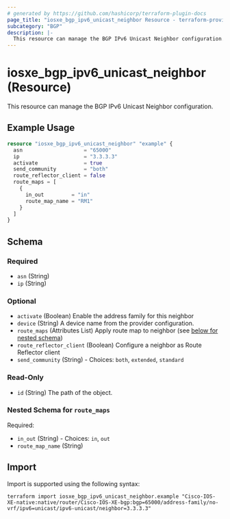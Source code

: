 ```yaml
---
# generated by https://github.com/hashicorp/terraform-plugin-docs
page_title: "iosxe_bgp_ipv6_unicast_neighbor Resource - terraform-provider-iosxe"
subcategory: "BGP"
description: |-
  This resource can manage the BGP IPv6 Unicast Neighbor configuration.
---
```


# iosxe_bgp_ipv6_unicast_neighbor (Resource)

This resource can manage the BGP IPv6 Unicast Neighbor configuration.

## Example Usage

```terraform
resource "iosxe_bgp_ipv6_unicast_neighbor" "example" {
  asn                    = "65000"
  ip                     = "3.3.3.3"
  activate               = true
  send_community         = "both"
  route_reflector_client = false
  route_maps = [
    {
      in_out         = "in"
      route_map_name = "RM1"
    }
  ]
}
```

<!-- schema generated by tfplugindocs -->
## Schema

### Required

- `asn` (String)
- `ip` (String)

### Optional

- `activate` (Boolean) Enable the address family for this neighbor
- `device` (String) A device name from the provider configuration.
- `route_maps` (Attributes List) Apply route map to neighbor (see [below for nested schema](#nestedatt--route_maps))
- `route_reflector_client` (Boolean) Configure a neighbor as Route Reflector client
- `send_community` (String) - Choices: `both`, `extended`, `standard`

### Read-Only

- `id` (String) The path of the object.

<a id="nestedatt--route_maps"></a>
### Nested Schema for `route_maps`

Required:

- `in_out` (String) - Choices: `in`, `out`
- `route_map_name` (String)

## Import

Import is supported using the following syntax:

```shell
terraform import iosxe_bgp_ipv6_unicast_neighbor.example "Cisco-IOS-XE-native:native/router/Cisco-IOS-XE-bgp:bgp=65000/address-family/no-vrf/ipv6=unicast/ipv6-unicast/neighbor=3.3.3.3"
```
